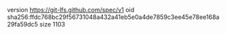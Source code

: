version https://git-lfs.github.com/spec/v1
oid sha256:ffdc768bc29f56731048a432a41eb5e0a4de7859c3ee45e78ee168a29fa59dc5
size 1103
